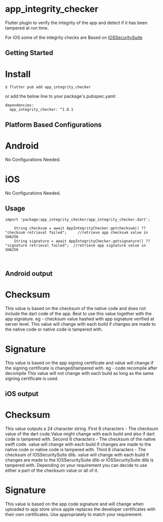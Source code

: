 # app_integrity_checker


Flutter plugin to verify the integrity of the app and detect if it has been tampered at run time.

For iOS some of the integrity checks are Based on
[IOSSecuritySuite](https://github.com/securing/IOSSecuritySuite)


## Getting Started

# Install
```
$ flutter pub add app_integrity_checker

```

or add the below line to your package's pubspec.yaml:

```
dependencies:
  app_integrity_checker: ^1.0.1

```

## Platform Based Configurations

# Android
No Configurations Needed.

# iOS
No Configurations Needed.

## Usage

```
import 'package:app_integrity_checker/app_integrity_checker.dart';

    String checksum = await AppIntegrityChecker.getchecksum() ?? "checksum retrieval failed";     //retrieve app checksum value in SHA256
    String signature = await AppIntegrityChecker.getsignature() ?? "signature retrieval failed";  //retrieve app signature value in SHA256   



```

## Android output

# Checksum
This value is based on the checksum of the native code and does not include the dart code of the app. 
Best to use this value together with the app signature. eg - checksum value hashed with app signature verified at server level.
This value will change with each build if changes are made to the native code or native code is tampered with.

# Signature
This value is based on the app signing certificate and value will change if the signing certificate is changed/tampered with. eg - code recompile after decompile
This value will not change with each build as long as the same signing certificate is used.


## iOS output

# Checksum
This value outputs a 24 character string.
First 8 characters  - The checksum value of the dart code.Value might change with each build and also if dart code is tampered with.
Second 8 characters - The checksum of the native swift code. value will change with each build if changes are made to the native code or native code is tampered with.
Third 8 characters  - The checksum of IOSSecuritySuite dlib. value will change with each build if changes are made to the IOSSecuritySuite dlib or IOSSecuritySuite dlib is tampered with.
Depending on your requirement you can decide to use either a part of the checksum value or all of it.

# Signature
This value is based on the app code signature and will change when uploaded to app store since apple replaces the developer certificates with their own certificates.
Use appropriately to match your requirement.